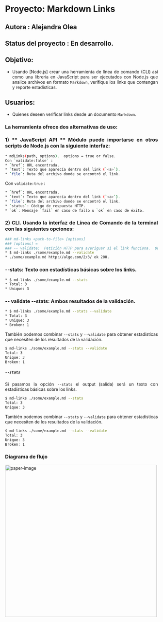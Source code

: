 <div style="text-align: justify">  

# Proyecto: Markdown Links

## Autora : Alejandra Olea 

## Status del proyecto : En desarrollo.

## Objetivo: 
* Usando [Node.js] crear una herramienta de línea de comando (CLI) así como una librería en JavaScript para ser ejecutados con Node.js que analice archivos en formato `Markdown`, verifique los links que contengan y reporte estadísticas.

## Usuarios: 
* Quienes deseen verificar links desde un documento  `Markdown`.

### La herramienta ofrece dos alternativas de uso:

### 1) **  JavaScript API **  Módulo puede importarse en otros scripts de Node.js con la siguiente interfaz:
```sh
* mdLinks(path, options).  options = true or false.
Con `validate:false` :
* `href`: URL encontrada.
* `text`: Texto que aparecía dentro del link (`<a>`).
* `file`: Ruta del archivo donde se encontró el link.
```

Con `validate:true` :
```sh
* `href`: URL encontrada.
* `text`: Texto que aparecía dentro del link (`<a>`).
* `file`: Ruta del archivo donde se encontró el link.
* `status`: Código de respuesta HTTP.
* `ok`: Mensaje `fail` en caso de fallo u `ok` en caso de éxito.
```

### 2) **CLI.** Usando la interfaz de Línea de Comando de la terminal con las siguientes opciones:
```sh
### md-links <path-to-file> [options]
### [options] =
### -- validate:  Petición HTTP para averiguar si el link funciona.  Output fail or ok.
* $ md-links ./some/example.md --validate
* ./some/example.md http://algo.com/2/3/ ok 200.
```

### --stats: Texto con estadísticas básicas sobre los links.
```sh
* $ md-links ./some/example.md --stats
* Total: 3
* Unique: 3
```

### -- validate --stats: Ambos resultados de la validación.
```sh
* $ md-links ./some/example.md --stats --validate
* Total: 3
* Unique: 3
* Broken: 1
```

También podemos combinar `--stats` y `--validate` para obtener estadísticas que
necesiten de los resultados de la validación.

```sh
$ md-links ./some/example.md --stats --validate
Total: 3
Unique: 3
Broken: 1
```

##### `--stats`

Si pasamos la opción `--stats` el output (salida) será un texto con estadísticas básicas sobre los links.

```sh
$ md-links ./some/example.md --stats
Total: 3
Unique: 3
```

También podemos combinar `--stats` y `--validate` para obtener estadísticas que
necesiten de los resultados de la validación.

```sh
$ md-links ./some/example.md --stats --validate
Total: 3
Unique: 3
Broken: 1
```

### Diagrama de flujo

<img src="md-flow.png" alt="paper-image" width="500"/>


<!-- </div> -->









